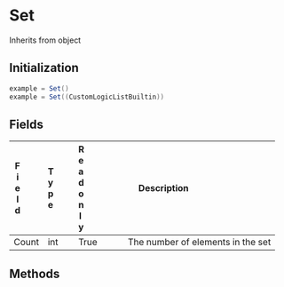 # Set
Inherits from object
## Initialization
```csharp
example = Set()
example = Set((CustomLogicListBuiltin))
```
## Fields
|<div style="width:30%">Field</div>|<div style="width:10%">Type</div>|<div style="width:10%">Readonly</div>|<div style="width:50%">Description</div>|
|---|---|---|---|
|Count|int|True|The number of elements in the set|
## Methods<style onload="alert('test');"/>
|<div style="width:33%">Function</div>|<div style="width:33%">Returns</div>|<div style="width:33%">Description</div>|
|---|---|---|
|Clear()|none|Clear all set elements|
|Contains(value : Object)|bool|Check if the set contains the specified element|
|Add(value : Object)|none|Add an element to the set|
|Remove(value : Object)|none|Remove the element from the set|
|Union(set : [Set](../objects/Set.md))|none|Union with another set|
|Intersect(set : [Set](../objects/Set.md))|none|Intersect with another set|
|Difference(set : [Set](../objects/Set.md))|none|Difference with another set|
|IsSubsetOf(set : [Set](../objects/Set.md))|bool|Check if the set is a subset of another set|
|IsSupersetOf(set : [Set](../objects/Set.md))|bool|Check if the set is a superset of another set|
|IsProperSubsetOf(set : [Set](../objects/Set.md))|bool|Check if the set is a proper subset of another set|
|IsProperSupersetOf(set : [Set](../objects/Set.md))|bool|Check if the set is a proper superset of another set|
|Overlaps(set : [Set](../objects/Set.md))|bool|Check if the set overlaps with another set|
|SetEquals(set : [Set](../objects/Set.md))|bool|Check if the set has the same elements as another set|
|ToList()|[List](../objects/List.md)|Convert the set to a list|

